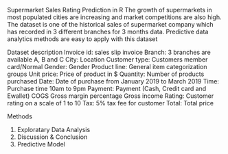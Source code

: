 Supermarket Sales Rating Prediction in R
The growth of supermarkets in most populated cities are increasing and market competitions are also high. The
dataset is one of the historical sales of supermarket company which has recorded in 3 different branches for 3
months data. Predictive data analytics methods are easy to apply with this dataset

Dataset description
Invoice id: sales slip invoice
Branch: 3 branches are available A, B and C
City: Location
Customer type: Customers member
card/Normal Gender: Gender
Product line: General item categorization
groups Unit price: Price of product in $ Quantity: Number of products purchased
Date: Date of purchase from January 2019 to March 2019
Time: Purchase time 10am to 9pm
Payment: Payment (Cash, Credit card and Ewallet)
COGS Gross margin percentage Gross income
Rating: Customer rating on a scale of 1 to 10
Tax: 5% tax fee for customer
Total: Total price

Methods
1. Exploratary Data Analysis
2. Discussion & Conclusion
3. Predictive Model
